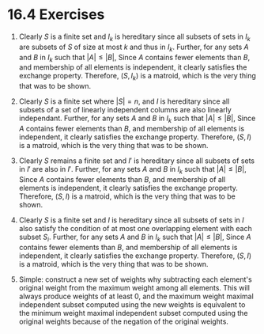 # 16.4 Exercises

1. Clearly $S$ is a finite set and $I_k$ is hereditary since all subsets of sets in $I_k$ are subsets of $S$ of size at most $k$ and thus in $I_k$. Further, for any sets $A$ and $B$ in $I_k$ such that $|A|\leq|B|$, Since $A$ contains fewer elements than $B$, and membership of all elements is independent, it clearly satisfies the exchange property. Therefore, $(S,I_k)$ is a matroid, which is the very thing that was to be shown.

2. Clearly $S$ is a finite set where $|S|=n$, and $I$ is hereditary since all subsets of a set of linearly independent columns are also linearly independant. Further, for any sets $A$ and $B$ in $I_k$ such that $|A|\leq|B|$, Since $A$ contains fewer elements than $B$, and membership of all elements is independent, it clearly satisfies the exchange property. Therefore, $(S,I)$ is a matroid, which is the very thing that was to be shown.

3. Clearly $S$ remains a finite set and $I'$ is hereditary since all subsets of sets in $I'$ are also in $I'$. Further, for any sets $A$ and $B$ in $I_k$ such that $|A|\leq|B|$, Since $A$ contains fewer elements than $B$, and membership of all elements is independent, it clearly satisfies the exchange property. Therefore, $(S,I)$ is a matroid, which is the very thing that was to be shown.

4. Clearly $S$ is a finite set and $I$ is hereditary since all subsets of sets in $I$ also satisfy the condition of at most one overlapping element with each subset $S_i$. Further, for any sets $A$ and $B$ in $I_k$ such that $|A|\leq|B|$, Since $A$ contains fewer elements than $B$, and membership of all elements is independent, it clearly satisfies the exchange property. Therefore, $(S,I)$ is a matroid, which is the very thing that was to be shown.

5. Simple: construct a new set of weights why subtracting each element's original weight from the maximum weight among all elements. This will always produce weights of at least 0, and the maximum weight maximal independent subset computed using the new weights is equivalent to the minimum weight maximal independent subset computed using the original weights because of the negation of the original weights.